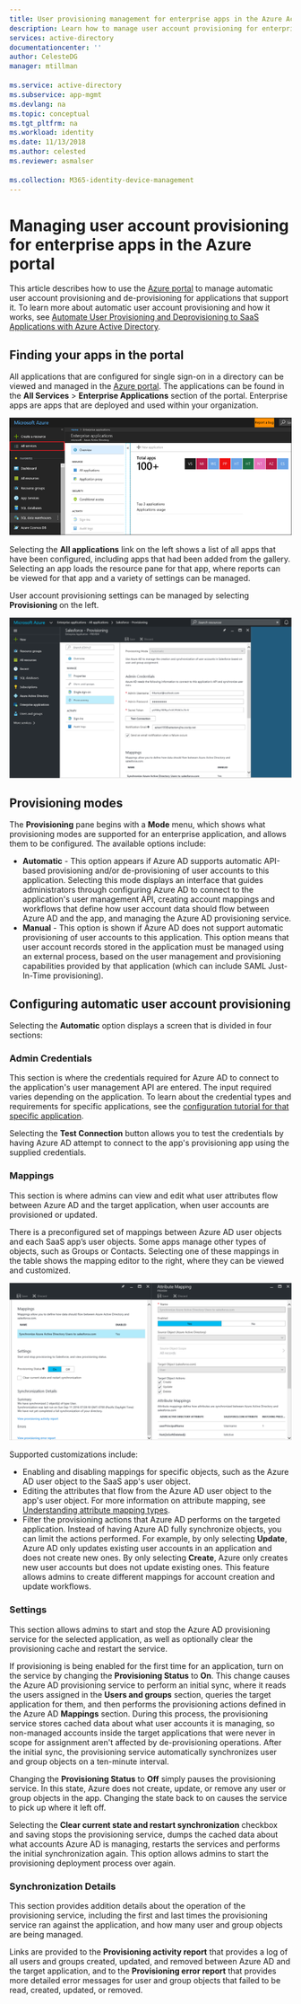 ```yaml
---
title: User provisioning management for enterprise apps in the Azure Active Directory | Microsoft Docs
description: Learn how to manage user account provisioning for enterprise apps using the Azure Active Directory
services: active-directory
documentationcenter: ''
author: CelesteDG
manager: mtillman

ms.service: active-directory
ms.subservice: app-mgmt
ms.devlang: na
ms.topic: conceptual
ms.tgt_pltfrm: na
ms.workload: identity
ms.date: 11/13/2018
ms.author: celested
ms.reviewer: asmalser

ms.collection: M365-identity-device-management
---
```

# Managing user account provisioning for enterprise apps in the Azure portal
This article describes how to use the [Azure portal](https://portal.azure.com) to manage automatic user account provisioning and de-provisioning for applications that support it. To learn more about automatic user account provisioning and how it works, see [Automate User Provisioning and Deprovisioning to SaaS Applications with Azure Active Directory](user-provisioning.md).

## Finding your apps in the portal
All applications that are configured for single sign-on in a directory can be viewed and managed in the [Azure portal](https://portal.azure.com). The applications can be found in the **All Services** &gt; **Enterprise Applications** section of the portal. Enterprise apps are apps that are deployed and used within your organization.

![Enterprise Applications pane](./media/configure-automatic-user-provisioning-portal/enterprise-apps-pane.png)

Selecting the **All applications** link on the left shows a list of all apps that have been configured, including apps that had been added from the gallery. Selecting an app loads the resource pane for that app, where reports can be viewed for that app and a variety of settings can be managed.

User account provisioning settings can be managed by selecting **Provisioning** on the left.

![Application resource pane](./media/configure-automatic-user-provisioning-portal/enterprise-apps-provisioning.png)

## Provisioning modes
The **Provisioning** pane begins with a **Mode** menu, which shows what provisioning modes are supported for an enterprise application, and allows them to be configured. The available options include:

* **Automatic** - This option appears if Azure AD supports automatic API-based provisioning and/or de-provisioning of user accounts to this application. Selecting this mode displays an interface that guides administrators through configuring Azure AD to connect to the application's user management API, creating account mappings and workflows that define how user account data should flow between Azure AD and the app, and managing the Azure AD provisioning service.
* **Manual** - This option is shown if Azure AD does not support automatic provisioning of user accounts to this application. This option means that user account records stored in the application must be managed using an external process, based on the user management and provisioning capabilities provided by that application (which can include SAML Just-In-Time provisioning).

## Configuring automatic user account provisioning
Selecting the **Automatic** option displays a screen that is divided in four sections:

### Admin Credentials
This section is where the credentials required for Azure AD to connect to the application's user management API are entered. The input required varies depending on the application. To learn about the credential types and requirements for specific applications, see the [configuration tutorial for that specific application](user-provisioning.md).

Selecting the **Test Connection** button allows you to test the credentials by having Azure AD attempt to connect to the app's provisioning app using the supplied credentials.

### Mappings
This section is where admins can view and edit what user attributes flow between Azure AD and the target application, when user accounts are provisioned or updated.

There is a preconfigured set of mappings between Azure AD user objects and each SaaS app’s user objects. Some apps manage other types of objects, such as Groups or Contacts. Selecting one of these mappings in the table shows the mapping editor to the right, where they can be viewed and customized.

![Application resource pane](./media/configure-automatic-user-provisioning-portal/enterprise-apps-provisioning-mapping.png)

Supported customizations include:

* Enabling and disabling mappings for specific objects, such as the Azure AD user object to the SaaS app's user object.
* Editing the attributes that flow from the Azure AD user object to the app's user object. For more information on attribute mapping, see [Understanding attribute mapping types](customize-application-attributes.md#understanding-attribute-mapping-types).
* Filter the provisioning actions that Azure AD performs on the targeted application. Instead of having Azure AD fully synchronize objects, you can limit the actions performed. For example, by only selecting **Update**, Azure AD only updates existing user accounts in an application and does not create new ones. By only selecting **Create**, Azure only creates new user accounts but does not update existing ones. This feature allows admins to create different mappings for account creation and update workflows.

### Settings
This section allows admins to start and stop the Azure AD provisioning service for the selected application, as well as optionally clear the provisioning cache and restart the service.

If provisioning is being enabled for the first time for an application, turn on the service by changing the **Provisioning Status** to **On**. This change causes the Azure AD provisioning service to perform an initial sync, where it reads the users assigned in the **Users and groups** section, queries the target application for them, and then performs the provisioning actions defined in the Azure AD **Mappings** section. During this process, the provisioning service stores cached data about what user accounts it is managing, so non-managed accounts inside the target applications that were never in scope for assignment aren't affected by de-provisioning operations. After the initial sync, the provisioning service automatically synchronizes user and group objects on a ten-minute interval.

Changing the **Provisioning Status** to **Off** simply pauses the provisioning service. In this state, Azure does not create, update, or remove any user or group objects in the app. Changing the state back to on causes the service to pick up where it left off.

Selecting the **Clear current state and restart synchronization** checkbox and saving stops the provisioning service, dumps the cached data about what accounts Azure AD is managing, restarts the services and performs the initial synchronization again. This option allows admins to start the provisioning deployment process over again.

### Synchronization Details
This section provides addition details about the operation of the provisioning service, including the first and last times the provisioning service ran against the application, and how many user and group objects are being managed.

Links are provided to the **Provisioning activity report** that provides a log of all users and groups created, updated, and removed between Azure AD and the target application, and to the **Provisioning error report** that provides more detailed error messages for user and group objects that failed to be read, created, updated, or removed. 



